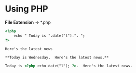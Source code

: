 Using PHP
=========

**File Extension** => \*.php

```html
<?php
    echo " Today is ".date("l").". ";
?>

Here's the latest news
```
    **Today is Wednesday.  Here's the latest news.**

```html
Today is <?php echo date("l"); ?>.  Here's the latest news.
```





